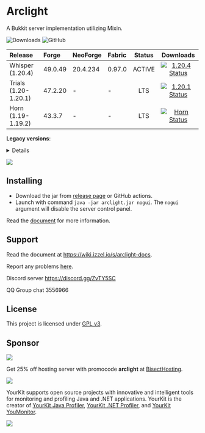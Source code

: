 # Arclight

A Bukkit server implementation utilizing Mixin.

![Downloads](https://img.shields.io/github/downloads/IzzelAliz/Arclight/total?style=flat-square)  ![GitHub](https://img.shields.io/github/license/IzzelAliz/Arclight?style=flat-square)

| Release              | Forge   | NeoForge | Fabric | Status |                                                                                                   Downloads                                                                                                    |
|:---------------------|:--------|:---------|:-------|:------:|:--------------------------------------------------------------------------------------------------------------------------------------------------------------------------------------------------------------:|
| Whisper (1.20.4)     | 49.0.49 | 20.4.234 | 0.97.0 | ACTIVE | [![1.20.4 Status](https://img.shields.io/github/actions/workflow/status/IzzelAliz/Arclight/gradle.yml?branch=Whisper&style=flat-square)](https://github.com/IzzelAliz/Arclight/actions?query=branch%3AWhisper) |
| Trials (1.20-1.20.1) | 47.2.20 | -        | -      |  LTS   |  [![1.20.1 Status](https://img.shields.io/github/actions/workflow/status/IzzelAliz/Arclight/gradle.yml?branch=Trials&style=flat-square)](https://github.com/IzzelAliz/Arclight/actions?query=branch%3ATrials)  |
| Horn (1.19-1.19.2)   | 43.3.7  | -        | -      |  LTS   |                             [![Horn Status](https://img.shields.io/appveyor/build/IzzelAliz/arclight-19?style=flat-square)](https://ci.appveyor.com/project/IzzelAliz/arclight-19)                             |

**Legacy versions**:

<details>

|       Release       |  Forge  |                                     Status                                      |                                                                                                        Build                                                                                                         |
|:-------------------:|:-------:|:-------------------------------------------------------------------------------:|:--------------------------------------------------------------------------------------------------------------------------------------------------------------------------------------------------------------------:|
|    Net (1.20.2)     | 48.1.0  |    [LEGACY](https://github.com/IzzelAliz/Arclight/releases/tag/Net%2F1.0.1)     |        [![1.20.2 Status](https://img.shields.io/github/actions/workflow/status/IzzelAliz/Arclight/gradle.yml?branch=Net&style=flat-square)](https://github.com/IzzelAliz/Arclight/actions?query=branch%3ANet)        |
| Executions (1.19.4) | 45.2.6  | [LEGACY](https://github.com/IzzelAliz/Arclight/releases/tag/Executions%2F1.0.6) | [![1.19.4 Status](https://img.shields.io/github/actions/workflow/status/IzzelAliz/Arclight/gradle.yml?branch=Executions&style=flat-square)](https://github.com/IzzelAliz/Arclight/actions?query=branch%3AExecutions) |
| Great Horn (1.19.3) | 44.1.22 |  [LEGACY](https://github.com/IzzelAliz/Arclight/releases/tag/GreatHorn/1.0.3)   |           [![1.19 Status](https://img.shields.io/github/actions/workflow/status/IzzelAliz/Arclight/gradle.yml?branch=GreatHorn&style=flat-square)](https://ci.appveyor.com/project/IzzelAliz/arclight-19)            |
|       1.18.x        | 40.2.14 |   [LEGACY](https://github.com/IzzelAliz/Arclight/releases/tag/1.18%2F1.0.10)    |              [![1.18 Status](https://img.shields.io/github/actions/workflow/status/IzzelAliz/Arclight/gradle.yml?branch=1.18&style=flat-square)](https://ci.appveyor.com/project/IzzelAliz/arclight-18)              |
|       1.17.x        | 37.1.0  |     [LEGACY](https://github.com/IzzelAliz/Arclight/releases/tag/1.17/1.0.2)     |                                [![1.17 Status](https://img.shields.io/appveyor/build/IzzelAliz/arclight-17?style=flat-square)](https://ci.appveyor.com/project/IzzelAliz/arclight-17)                                |
|       1.16.x        | 36.2.39 |   [LEGACY](https://github.com/IzzelAliz/Arclight/releases/tag/1.16%2F1.0.25)    |              [![1.16 Status](https://img.shields.io/github/actions/workflow/status/IzzelAliz/Arclight/gradle.yml?branch=1.16&style=flat-square)](https://ci.appveyor.com/project/IzzelAliz/arclight-16)              |
|       1.15.x        | 31.2.48 |    [LEGACY](https://github.com/IzzelAliz/Arclight/releases/tag/1.15/1.0.19)     |                                [![1.15 Status](https://img.shields.io/appveyor/build/IzzelAliz/arclight-15?style=flat-square)](https://ci.appveyor.com/project/IzzelAliz/arclight-15)                                |
|       1.14.x        | 28.2.0  |       [LEGACY](https://github.com/IzzelAliz/Arclight/releases/tag/1.0.6)        |                                   [![1.14 Status](https://img.shields.io/appveyor/build/IzzelAliz/arclight?style=flat-square)](https://ci.appveyor.com/project/IzzelAliz/arclight)                                   |

* Legacy version still accepts pull requests.

</details>

![](.github/arclightlogo.jpg)

## Installing

* Download the jar from [release page](https://github.com/IzzelAliz/Arclight/releases) or GitHub actions.
* Launch with command `java -jar arclight.jar nogui`. The `nogui` argument will disable the server
  control panel.

Read the [document](https://wiki.izzel.io/s/arclight-docs) for more information.

## Support

Read the document at https://wiki.izzel.io/s/arclight-docs.

Report any problems [here](https://github.com/IzzelAliz/Arclight/issues/new/choose).

Discord server https://discord.gg/ZvTY5SC

QQ Group chat 3556966

## License

This project is licensed under [GPL v3](LICENSE).

## Sponsor

[![](.github/bisecthosting.webp)](https://bisecthosting.com/arclight)

Get 25% off hosting server with promocode **arclight** at [BisectHosting](https://bisecthosting.com/arclight).

[![](https://www.yourkit.com/images/yklogo.png)](https://www.yourkit.com)

YourKit supports open source projects with innovative and intelligent tools for monitoring and profiling Java and .NET
applications. YourKit is the creator of <a href="https://www.yourkit.com/java/profiler/">YourKit Java Profiler</a>,
<a href="https://www.yourkit.com/.net/profiler/">YourKit .NET Profiler</a>,
and <a href="https://www.yourkit.com/youmonitor/">YourKit YouMonitor</a>.

[![](.github/jetbrains.png)](https://www.jetbrains.com/?from=Arclight)
